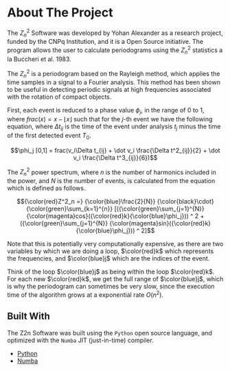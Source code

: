 # About The Project

The $`Z^2_n`$ Software was developed by Yohan Alexander as a research project, funded by the CNPq Institution, and it is a Open Source initiative. The program allows the user to calculate periodograms using the $`Z^2_n`$ statistics a la Buccheri et al. 1983.

The $`Z^2_n`$ is a periodogram based on the Rayleigh method, which applies the time samples in a signal to a Fourier analysis. This method has been shown to be useful in detecting periodic signals at high frequencies associated with the rotation of compact objects.

First, each event is reduced to a phase value $`\phi_j`$, in the range of 0 to 1, where $`frac (x) = x - \lfloor x \rfloor`$ such that for the $`j`$-th event we have the following equation, where $`\Delta t_{ij}`$ is the time of the event under analysis $`t_j`$ minus the time of the first detected event $`T_0`$.

```math
\phi_j [0,1] = frac(v_i\Delta t_{ij} + \dot v_i \frac{\Delta t^2_{ij}}{2} + \dot v_i \frac{\Delta t^3_{ij}}{6})
```

The $`Z^2_n`$ power spectrum, where $`n`$ is the number of harmonics included in the power, and $`N`$ is the number of events, is calculated from the equation which is defined as follows.

```math
{\color{red}Z^2_n =} {\color{blue}\frac{2}{N}} {\color{black}\cdot} {\color{green}\sum_{k=1}^{n}} [({\color{green}\sum_{j=1}^{N}} {\color{magenta}cos}({\color{red}k}{\color{blue}\phi_j})) ^ 2 + ({\color{green}\sum_{j=1}^{N}} {\color{magenta}sin}({\color{red}k}{\color{blue}\phi_j})) ^ 2]
```

Note that this is potentially very computationally expensive, as there are two variables by which we are doing a loop, $`\color{red}k`$ which represents the frequencies, and $`\color{blue}j`$ which are the indices of the event.

Think of the loop $`\color{blue}j`$ as being within the loop $`\color{red}k`$. For each new $`\color{red}k`$, we get the full range of $`\color{blue}j`$, which is why the periodogram can sometimes be very slow, since the execution time of the algorithm grows at a exponential rate $`O(n^2)`$.

## Built With

The Z2n Software was built using the `Python` open source language, and optimized with the `Numba` JIT (just-in-time) compiler.

* [Python](https://python.org)
* [Numba](https://numba.pydata.org/)
